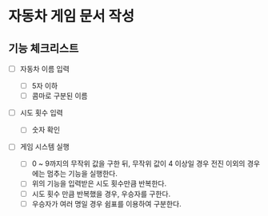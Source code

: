 # 자동차 게임 문서 작성

## 기능 체크리스트

- [ ] 자동차 이름 입력

  - [ ] 5자 이하
  - [ ] 콤마로 구분된 이름

- [ ] 시도 횟수 입력

  - [ ] 숫자 확인

- [ ] 게임 시스템 실행
  - [ ] 0 ~ 9까지의 무작위 값을 구한 뒤, 무작위 값이 4 이상일 경우 전진 이외의 경우에는 멈추는 기능을 실행한다.
  - [ ] 위의 기능을 입력받은 시도 횟수만큼 반복한다.
  - [ ] 시도 횟수 만큼 반복했을 경우, 우승자를 구한다.
  - [ ] 우승자가 여러 명일 경우 쉼표를 이용하여 구분한다.
